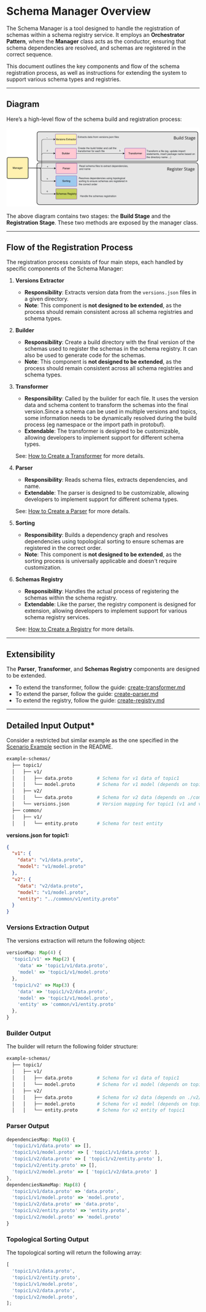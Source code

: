 # Schema Manager Overview

The Schema Manager is a tool designed to handle the registration of schemas within a schema registry service. It employs an **Orchestrator Pattern**, where the **Manager** class acts as the conductor, ensuring that schema dependencies are resolved, and schemas are registered in the correct sequence.

This document outlines the key components and flow of the schema registration process, as well as instructions for extending the system to support various schema types and registries.

---

## **Diagram**

Here’s a high-level flow of the schema build and registration process:

![Schema Manager Diagram](assets/overview-diagram.png)

The above diagram contains two stages: the **Build Stage** and the **Registration Stage**. These two methods are exposed by the manager class.

---

## **Flow of the Registration Process**

The registration process consists of four main steps, each handled by specific components of the Schema Manager:

1. **Versions Extractor**

   - **Responsibility**: Extracts version data from the `versions.json` files in a given directory.
   - **Note**: This component is **not designed to be extended**, as the process should remain consistent across all schema registries and schema types.

2. **Builder**

   - **Responsibility**: Create a build directory with the final version of the schemas used to register the schemas in the schema registry. It can also be used to generate code for the schemas.
   - **Note**: This component is **not designed to be extended**, as the process should remain consistent across all schema registries and schema types.

3. **Transformer**

   - **Responsibility**: Called by the builder for each file. It uses the version data and schema content to transform the schemas into the final version.Since a schema can be used in multiple versions and topics, some information needs to be dynamically resolved during the build process (eg namespace or the import path in protobuf).
   - **Extendable**: The transformer is designed to be customizable, allowing developers to implement support for different schema types.

   See: [How to Create a Transformer](create-transformer.md) for more details.

4. **Parser**

   - **Responsibility**: Reads schema files, extracts dependencies, and name.
   - **Extendable**: The parser is designed to be customizable, allowing developers to implement support for different schema types.

   See: [How to Create a Parser](create-parser.md) for more details.

5. **Sorting**

   - **Responsibility**: Builds a dependency graph and resolves dependencies using topological sorting to ensure schemas are registered in the correct order.
   - **Note**: This component is **not designed to be extended**, as the sorting process is universally applicable and doesn't require customization.

6. **Schemas Registry**

   - **Responsibility**: Handles the actual process of registering the schemas within the schema registry.
   - **Extendable**: Like the parser, the registry component is designed for extension, allowing developers to implement support for various schema registry services.

   See: [How to Create a Registry](create-registry.md) for more details.

---

## **Extensibility**

The **Parser**, **Transformer**, and **Schemas Registry** components are designed to be extended.

- To extend the transformer, follow the guide: [create-transformer.md](create-transformer.md)
- To extend the parser, follow the guide: [create-parser.md](create-parser.md)
- To extend the registry, follow the guide: [create-registry.md](create-registry.md)

---

## **Detailed Input Output\***

Consider a restricted but similar example as the one specified in the [Scenario Example](../README.md#scenario-example) section in the README.

```bash
example-schemas/
  ├── topic1/
  │   ├── v1/
  │   │   ├── data.proto         # Schema for v1 data of topic1
  │   │   └── model.proto        # Schema for v1 model (depends on topic1/v1/data.proto)
  │   ├── v2/
  │   │   └── data.proto         # Schema for v2 data (depends on ./common/v1/entity.proto)
  │   └── versions.json          # Version mapping for topic1 (v1 and v2)
  ├── common/
  │   ├── v1/
  │   │   └── entity.proto       # Schema for test entity
```

**versions.json for topic1:**

```json
{
  "v1": {
    "data": "v1/data.proto",
    "model": "v1/model.proto"
  },
  "v2": {
    "data": "v2/data.proto",
    "model": "v1/model.proto",
    "entity": "../common/v1/entity.proto"
  }
}
```

### Versions Extraction Output

The versions extraction will return the following object:

```typescript
versionMap: Map(4) {
  'topic1/v1' => Map(2) {
    'data' => 'topic1/v1/data.proto',
    'model' => 'topic1/v1/model.proto'
  },
  'topic1/v2' => Map(3) {
    'data' => 'topic1/v2/data.proto',
    'model' => 'topic1/v1/model.proto',
    'entity' => 'common/v1/entity.proto'
  },
}
```

### Builder Output

The builder will return the following folder structure:

```bash
example-schemas/
  ├── topic1/
  │   ├── v1/
  │   │   ├── data.proto         # Schema for v1 data of topic1
  │   │   └── model.proto        # Schema for v1 model (depends on topic1/v1/data.proto)
  │   ├── v2/
  │   │   ├── data.proto         # Schema for v2 data (depends on ./v2/v1/entity.proto)
  │   │   ├── model.proto        # Schema for v1 model (depends on topic1/v1/data.proto)
  │   │   └── entity.proto       # Schema for v2 entity of topic1
```

### Parser Output

```typescript
dependenciesMap: Map(8) {
  'topic1/v1/data.proto' => [],
  'topic1/v1/model.proto' => [ 'topic1/v1/data.proto' ],
  'topic1/v2/data.proto' => [ 'topic1/v2/entity.proto' ],
  'topic1/v2/entity.proto' => [],
  'topic1/v2/model.proto' => [ 'topic1/v2/data.proto' ]
},
dependenciesNameMap: Map(8) {
  'topic1/v1/data.proto' => 'data.proto',
  'topic1/v1/model.proto' => 'model.proto',
  'topic1/v2/data.proto' => 'data.proto',
  'topic1/v2/entity.proto' => 'entity.proto',
  'topic1/v2/model.proto' => 'model.proto'
}
```

### Topological Sorting Output

The topological sorting will return the following array:

```typescript
[
  'topic1/v1/data.proto',
  'topic1/v2/entity.proto',
  'topic1/v1/model.proto',
  'topic1/v2/data.proto',
  'topic1/v2/model.proto',
];
```
